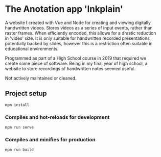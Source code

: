 # The Anotation app 'Inkplain'
A website I created with Vue and Node for creating and viewing digitally handwritten videos. Stores videos as a series of input events, rather than raster frames. When efficiently encoded, this allows for a drastic reduction in 'video' size. It is only suitable for handwritten recorded presentations potentially backed by slides, however this is a restriction often suitable in educational environments.

Programmed as part of a High School course in 2019 that required we create some piece of software. Being in my final year of high school, a website to store recordings of handwritten notes seemed useful.

Not actively maintained or cleaned.

## Project setup
```
npm install
```

### Compiles and hot-reloads for development
```
npm run serve
```

### Compiles and minifies for production
```
npm run build
```
